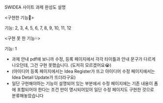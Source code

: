 SWIDEA 사이트 과제 완성도 설명


<구현한 기능💜>

기능: 2, 3, 4, 5, 6, 7, 8, 9, 10, 11, 12

<구현 못 한 기능💦>

기능: 1
+ 과제 안내 pdf에 보니까 수정, 등록 페이지에서 각각 타이틀과 안내 문구가 다르게 나오던데, 그건 구현 못했습니다. (도저히 모르겠어요😭)
+ (아이디어 등록 페이지에서는 Idea Register가 뜨고 아이디어 수정 페이지에서는 Idea Detail Update가 뜨더라구요)
+ 일단 구현해야하는 기능이 설명되어 있는 부분에서 수정 페이지에는 기존 내용이 폼에 포함되어야 한다는 조건 만이 명시되어있어 일단 수정 페이지도 구현한 것으로 분류해놓았습니다
